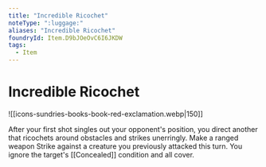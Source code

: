 ```yaml
---
title: "Incredible Ricochet"
noteType: ":luggage:"
aliases: "Incredible Ricochet"
foundryId: Item.D9bJOeOvC6I6JKDW
tags:
  - Item
---
```


# Incredible Ricochet
![[icons-sundries-books-book-red-exclamation.webp|150]]

After your first shot singles out your opponent's position, you direct another that ricochets around obstacles and strikes unerringly. Make a ranged weapon Strike against a creature you previously attacked this turn. You ignore the target's [[Concealed]] condition and all cover.
